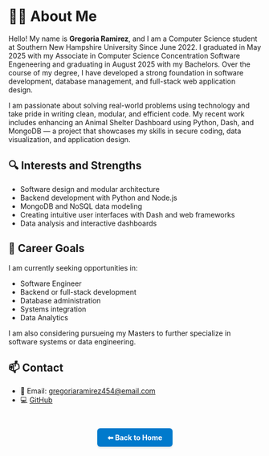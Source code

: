 # 👩‍💻 About Me

Hello! My name is **Gregoria Ramirez**, and I am a Computer Science student at Southern New Hampshire University Since June 2022.
I graduated in May 2025 with my Associate in Computer Science Concentration Software Engeneering and graduating in August 2025 with my Bachelors. 
Over the course of my degree, I have developed a strong foundation in software development, database management, and full-stack web application design.

I am passionate about solving real-world problems using technology and take pride in writing clean, modular, and efficient code. 
My recent work includes enhancing an Animal Shelter Dashboard using Python, Dash, and MongoDB — a project that showcases my skills in secure coding, data visualization, and application design.

## 🔍 Interests and Strengths

- Software design and modular architecture
- Backend development with Python and Node.js
- MongoDB and NoSQL data modeling
- Creating intuitive user interfaces with Dash and web frameworks
- Data analysis and interactive dashboards

## 🎯 Career Goals

I am currently seeking opportunities in:
 
- Software Engineer
- Backend or full-stack development
- Database administration
- Systems integration
- Data Analytics

I am also considering pursueing my Masters to further specialize in software systems or data engineering.


## 📫 Contact

- 📧 Email: gregoriaramirez454@email.com     
- 💻 [GitHub](https://github.com/GregoriaRamirez)


<div style="text-align: center; margin-top: 3em;">
  <a href="/" style="
    display: inline-block;
    padding: 10px 20px;
    background-color: #007acc;
    color: white;
    border-radius: 6px;
    text-decoration: none;
    font-weight: bold;
    box-shadow: 0 2px 4px rgba(0,0,0,0.1);
  ">⬅ Back to Home</a>
</div>



